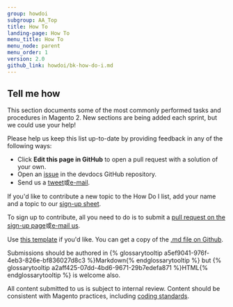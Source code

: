 ```yaml
---
group: howdoi
subgroup: AA_Top
title: How To
landing-page: How To
menu_title: How To
menu_node: parent
menu_order: 1
version: 2.0
github_link: howdoi/bk-how-do-i.md
---
```


## Tell me how

This section documents some of the most commonly performed tasks and procedures in Magento 2. New sections are being added each sprint, but we could use your help!

Please help us keep this list up-to-date by providing feedback in any of the following ways:

*	Click **Edit this page in GitHub** to open a pull request with a solution of your own.
*	Open an <a href="https://github.com/magento/devdocs/issues" target="_blank">issue</a> in the devdocs GitHub repository.
*	Send us a <a href="https://twitter.com/MagentoDevDocs" target="_blank">tweet</a>或<a href="mailto:DL-Magento-Doc-Feedback@magento.com">e-mail</a>.

If you'd like to contribute a new topic to the How Do I list, add your name and a topic to our <a href="{{ page.baseurl }}/howdoi/howdoi_contribute.html">sign-up sheet</a>.

To sign up to contribute, all you need to do is to submit a <a href="{{ page.baseurl }}/howdoi/howdoi_contribute.html">pull request on the sign-up page</a>或<a href="mailto:DL-Magento-Doc-Feedback@magento.com">e-mail us</a>. 

Use <a href="{{ page.baseurl }}/howdoi/howdoi_template.html">this template</a> if you'd like. You can get a copy of the <a href="{{ site.githuburl }}howdoi/howdoi_template.md">.md file  on Github</a>.

Submissions should be authored in {% glossarytooltip a5ef9041-976f-4eb3-826e-bf836027d8c3 %}Markdown{% endglossarytooltip %} but {% glossarytooltip a2aff425-07dd-4bd6-9671-29b7edefa871 %}HTML{% endglossarytooltip %} is welcome also.

<div class="bs-callout bs-callout-info" id="info">
  <p>All content submitted to us is subject to internal review. Content should be consistent with Magento practices, including <a href="{{ page.baseurl }}/coding-standards/bk-coding-standards.html">coding standards</a>.</p>
</div>


